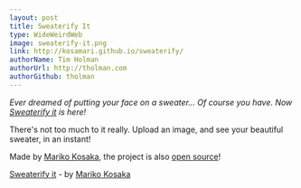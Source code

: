 ```yaml
---
layout: post
title: Sweaterify It
type: WideWeirdWeb
image: sweaterify-it.png
link: http://kosamari.github.io/sweaterify/
authorName: Tim Holman
authorUrl: http://tholman.com
authorGithub: tholman
---
```


_Ever dreamed of putting your face on a sweater... Of course you have. Now [Sweaterify it](http://kosamari.github.io/sweaterify/) is here!_

There's not too much to it really. Upload an image, and see your beautiful sweater, in an instant!

Made by [Mariko Kosaka](http://www.kosamari.com/), the project is also [open source](https://github.com/kosamari/sweaterify)!

[Sweaterify it](http://kosamari.github.io/sweaterify/) - by [Mariko Kosaka](http://www.kosamari.com/)
